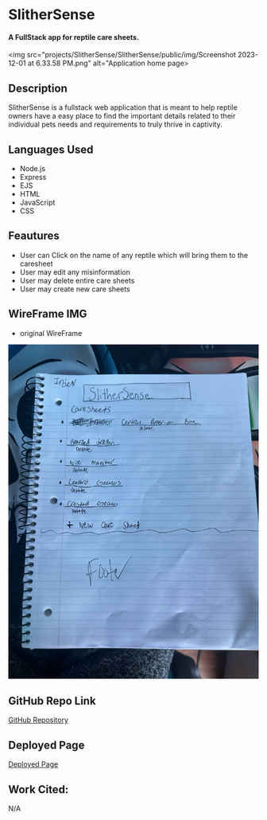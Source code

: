 # SlitherSense 
#### A FullStack app for reptile care sheets. 
<img src="projects/SlitherSense/SlitherSense/public/img/Screenshot 2023-12-01 at 6.33.58 PM.png" alt="Application home page>

## Description 
SlitherSense is a fullstack web application that is meant to help reptile owners have a easy place to find the important details related to their individual pets needs and requirements to truly thrive in captivity.

## <a name="LanguagesIused"></a> Languages Used
*  Node.js
*  Express
*  EJS
*  HTML
* JavaScript
* CSS 

## Feautures 
* User can Click on the name of any reptile which will bring them to the caresheet
* User may edit any misinformation 
* User may delete entire care sheets 
* User may create new care sheets 

## WireFrame IMG
* original WireFrame
<img src="/public/img/image0.jpeg" alt="Original Sketch">

## GitHub Repo Link
<a href="">GitHub Repository</a>

## Deployed Page
<a href="">Deployed Page</a>

## Work Cited: 
N/A